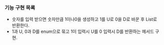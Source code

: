 ### 기능 구현 목록

- 숫자를 입력 받으면 숫자만큼 1이나0을 생성하고 1를 U로 0을 D로 바꾼 후 List로 반환한다.
- 1과 U, 0과 D를 enum으로 묶고 1이 입력시 U를 0 입력시 D를 반환하는 메서드 구현.